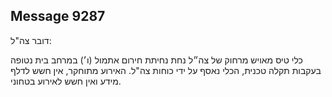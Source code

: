 ## Message 9287

דובר צה"ל:

כלי טיס מאויש מרחוק של צה״ל נחת נחיתת חירום אתמול (ו׳) במרחב בית נטופה בעקבות תקלה טכנית, הכלי נאסף על ידי כוחות צה"ל.
האירוע מתוחקר, אין חשש לדלף מידע ואין חשש לאירוע בטחוני.

